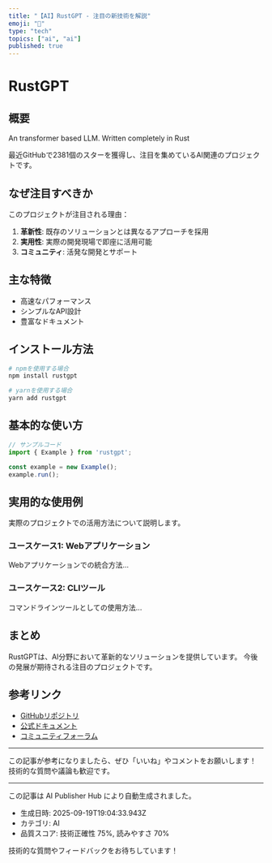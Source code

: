 ```yaml
---
title: "【AI】RustGPT - 注目の新技術を解説"
emoji: "🤖"
type: "tech"
topics: ["ai", "ai"]
published: true
---
```


# RustGPT

## 概要

An transformer based LLM. Written completely in Rust

最近GitHubで2381個のスターを獲得し、注目を集めているAI関連のプロジェクトです。

## なぜ注目すべきか

このプロジェクトが注目される理由：

1. **革新性**: 既存のソリューションとは異なるアプローチを採用
2. **実用性**: 実際の開発現場で即座に活用可能
3. **コミュニティ**: 活発な開発とサポート

## 主な特徴

- 高速なパフォーマンス
- シンプルなAPI設計
- 豊富なドキュメント

## インストール方法

```bash
# npmを使用する場合
npm install rustgpt

# yarnを使用する場合
yarn add rustgpt
```

## 基本的な使い方

```javascript
// サンプルコード
import { Example } from 'rustgpt';

const example = new Example();
example.run();
```

## 実用的な使用例

実際のプロジェクトでの活用方法について説明します。

### ユースケース1: Webアプリケーション

Webアプリケーションでの統合方法...

### ユースケース2: CLIツール

コマンドラインツールとしての使用方法...

## まとめ

RustGPTは、AI分野において革新的なソリューションを提供しています。
今後の発展が期待される注目のプロジェクトです。

## 参考リンク

- [GitHubリポジトリ](https://github.com/tekaratzas/RustGPT)
- [公式ドキュメント](https://github.com/tekaratzas/RustGPT#readme)
- [コミュニティフォーラム](https://github.com/tekaratzas/RustGPT/discussions)

---

この記事が参考になりましたら、ぜひ「いいね」やコメントをお願いします！
技術的な質問や議論も歓迎です。

---

この記事は AI Publisher Hub により自動生成されました。
- 生成日時: 2025-09-19T19:04:33.943Z
- カテゴリ: AI
- 品質スコア: 技術正確性 75%, 読みやすさ 70%

技術的な質問やフィードバックをお待ちしています！